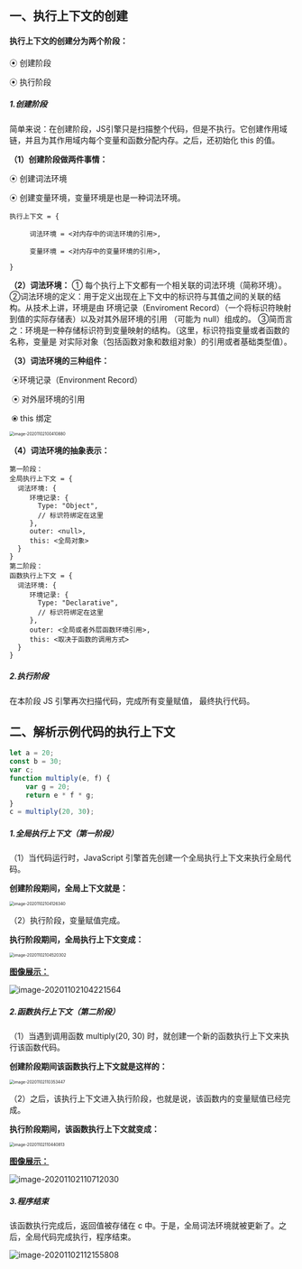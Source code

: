 ## 一、执行上下文的创建

#### 执行上下文的创建分为两个阶段：

⦿ 创建阶段

⦿ 执行阶段

##### **1.创建阶段**

 简单来说：在创建阶段，JS引擎只是扫描整个代码，但是不执行。它创建作用域链，并且为其作用域内每个变量和函数分配内存。之后，还初始化 this 的值。

**（1）创建阶段做两件事情：**

⦿ 创建词法环境

⦿ 创建变量环境，变量环境是也是一种词法环境。

```
执行上下文 = { 

     词法环境 = <对内存中的词法环境的引用>,

     变量环境 = <对内存中的变量环境的引用>,

}
```

**（2）词法环境：**
   ① 每个执行上下文都有一个相关联的词法环境（简称环境）。
   ②词法环境的定义：用于定义出现在上下文中的标识符与其值之间的关联的结构。从技术上讲，环境是由    	   环境记录（Enviroment Record）（一个将标识符映射到值的实际存储表）以及对其外层环境的引用	   	（可能为 null）组成的。
  ③简而言之：环境是一种存储标识符到变量映射的结构。（这里，标识符指变量或者函数的名称，变量是   	          	 对实际对象（包括函数对象和数组对象）的引用或者基础类型值）。

**（3）词法环境的三种组件：**

​		⦿环境记录（Environment Record）

​		⦿ 对外层环境的引用

​		⦿ this 绑定

<img src="https://raw.githubusercontent.com/yangqian98/PicGo/master/img/image-20201102100410880.png" alt="image-20201102100410880" style="zoom: 50%;" />

**（4）词法环境的抽象表示：**

```
第一阶段：
全局执行上下文 = {
  词法环境: {
     环境记录: {
       Type: "Object",
       // 标识符绑定在这里 
     },
     outer: <null>,
     this: <全局对象>
  }
}
第二阶段：
函数执行上下文 = {
  词法环境: {
     环境记录: {
       Type: "Declarative",
       // 标识符绑定在这里 
     },
     outer: <全局或者外层函数环境引用>,
     this: <取决于函数的调用方式>
  }
}
```

##### **2.执行阶段**

 在本阶段 JS 引擎再次扫描代码，完成所有变量赋值， 最终执行代码。



## 二、解析示例代码的执行上下文

```javascript
let a = 20;
const b = 30;
var c;
function multiply(e, f) {
	var g = 20;
	return e * f * g;
}
c = multiply(20, 30);
```

##### 1.全局执行上下文（第一阶段）

（1）当代码运行时，JavaScript 引擎首先创建一个全局执行上下文来执行全局代码。

**创建阶段期间，全局上下文就是：**

<img src="https://raw.githubusercontent.com/yangqian98/PicGo/master/img/image-20201102104126340.png" alt="image-20201102104126340" style="zoom:50%;" />

（2）执行阶段，变量赋值完成。

**执行阶段期间，全局执行上下文变成：**

<img src="https://raw.githubusercontent.com/yangqian98/PicGo/master/img/image-20201102104520302.png" alt="image-20201102104520302" style="zoom:50%;" />

**<u>图像展示：</u>**

![image-20201102104221564](https://raw.githubusercontent.com/yangqian98/PicGo/master/img/image-20201102104221564.png)

##### 2.函数执行上下文（第二阶段）

（1）当遇到调用函数 multiply(20, 30) 时，就创建一个新的函数执行上下文来执行该函数代码。

**创建阶段期间该函数执行上下文就是这样的：**

<img src="https://raw.githubusercontent.com/yangqian98/PicGo/master/img/image-20201102110353447.png" alt="image-20201102110353447" style="zoom:50%;" />

（2）之后，该执行上下文进入执行阶段，也就是说，该函数内的变量赋值已经完成。

**执行阶段期间，该函数执行上下文就变成：**

<img src="https://raw.githubusercontent.com/yangqian98/PicGo/master/img/image-20201102110440813.png" alt="image-20201102110440813" style="zoom:50%;" />

**<u>图像展示：</u>**

![image-20201102110712030](https://raw.githubusercontent.com/yangqian98/PicGo/master/img/image-20201102110712030.png)





##### 3.程序结束

该函数执行完成后，返回值被存储在 c 中。于是，全局词法环境就被更新了。之后，全局代码完成执行，程序结束。

![image-20201102112155808](https://raw.githubusercontent.com/yangqian98/PicGo/master/img/image-20201102112155808.png)